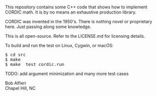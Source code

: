 <p>
This repository contains some C++ code that shows how to implement CORDIC math.  It is by no means an exhaustive production library.
</p>

<p>
CORDIC was invented in the 1950's.  There is nothing novel or proprietary here.  Just passing along some knowledge.
</p>

<p>
This is all open-source.  Refer to the LICENSE.md for licensing details.
</p>

<p>
To build and run the test on Linux, Cygwin, or macOS:
</p>
<pre>
$ cd src
$ make
$ make _test_cordic.run
</pre>

<p>
TODO: add argument minimization and many more test cases
</p>

<p>
Bob Alfieri<br>
Chapel Hill, NC
</p>
